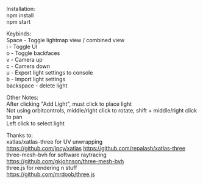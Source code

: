 Installation:  
npm install  
npm start  
  
  
Keybinds:  
Space - Toggle lightmap view / combined view  
i - Toggle UI  
o - Toggle backfaces  
v - Camera up  
c - Camera down  
u - Export light settings to console  
b - Import light settings  
backspace - delete light  
  
  
Other Notes:  
After clicking "Add Light", must click to place light  
Not using orbitcontrols, middle/right click to rotate, shift + middle/right click to pan  
Left click to select light  
  
  
Thanks to:  
xatlas/xatlas-three for UV unwrapping  
https://github.com/jpcy/xatlas https://github.com/repalash/xatlas-three  
three-mesh-bvh for software raytracing  
https://github.com/gkjohnson/three-mesh-bvh  
three.js for rendering n stuff  
https://github.com/mrdoob/three.js
